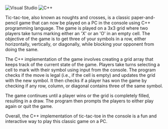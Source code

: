 ![Visual Studio](https://img.shields.io/badge/Visual%20Studio-5C2D91.svg?style=for-the-badge&logo=visual-studio&logoColor=white)
![C++](https://img.shields.io/badge/c++-%2300599C.svg?style=for-the-badge&logo=c%2B%2B&logoColor=white)

Tic-tac-toe, also known as noughts and crosses, is a classic paper-and-pencil game that can now be played on a PC in the console using C++ programming language. The game is played on a 3x3 grid where two players take turns marking either an 'X' or an 'O' in an empty cell. The objective of the game is to get three of your symbols in a row, either horizontally, vertically, or diagonally, while blocking your opponent from doing the same.

The C++ implementation of the game involves creating a grid array that keeps track of the current state of the game. Players take turns selecting a cell to mark with their symbol using input from the console. The program checks if the move is legal (i.e., if the cell is empty) and updates the grid with the new symbol. It then checks if a player has won the game by checking if any row, column, or diagonal contains three of the same symbol.

The game continues until a player wins or the grid is completely filled, resulting in a draw. The program then prompts the players to either play again or quit the game.

Overall, the C++ implementation of tic-tac-toe in the console is a fun and interactive way to play this classic game on a PC.

